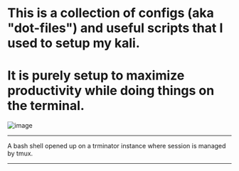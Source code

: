 # This is a collection of configs (aka "dot-files") and useful scripts that I used to setup my kali.
# It is purely setup to maximize productivity while doing things on the terminal.



![image](https://github.com/tr3nbolone/Linux-Workflow/assets/139354943/d63f42d2-6a7e-47fb-abf3-e58e8039be3b)

***************

  A bash shell opened up on a trminator instance where session is managed by tmux.

***************  

